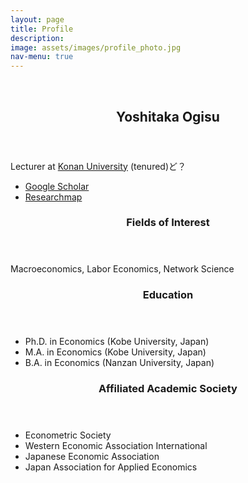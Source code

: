 ```yaml
---
layout: page
title: Profile
description: 
image: assets/images/profile_photo.jpg
nav-menu: true
---
```


<!-- Main -->
<div id="main">


<section id="one" class="spotlights">
  <section >
    <br>
  </section>
  <section class="scroll-fade">
    <div class="image">
      <img src="{{ 'assets/images/profile_photo.jpg' | relative_url }}" alt="" style="width=100%; height: auto;" />
    </div>
    <div class="content">
      <div class="inner">
        <header class="major">
          <h2>Yoshitaka Ogisu</h2>
        </header>
        <p>Lecturer at <a href="https://www.konan-u.ac.jp/">Konan University</a> (tenured)ど？</p>
        <ul>
          <li> <a href="https://scholar.google.co.jp/citations?user=olbpst8AAAAJ">Google Scholar</a></li>
          <li> <a href="https://researchmap.jp/yoshitaka_ogisu">Researchmap</a></li>
        </ul>
        <div>
          <header>
            <h3>Fields of Interest</h3>
          </header>
          <p>Macroeconomics, Labor Economics, Network Science</p>
          <header>
            <h3>Education</h3>
          </header>
          <div>
            <ul>
              <li>Ph.D. in Economics (Kobe University, Japan)</li>
              <li>M.A. in Economics (Kobe University, Japan)</li>
              <li>B.A. in Economics (Nanzan University, Japan)</li>
            </ul>
          </div>
          <header>
            <h3>Affiliated Academic Society</h3>
          </header>
          <div>
            <ul>
              <li>Econometric Society</li>
              <li>Western Economic Association International</li>
              <li>Japanese Economic Association</li>
              <li>Japan Association for Applied Economics</li>
            </ul>
          </div>
        </div>
      </div>
    </div>
  </section>
  <section>
    <br>
  </section>
</section>

</div>